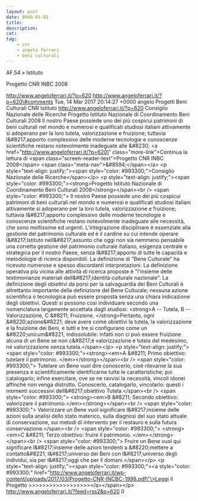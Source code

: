 ```yaml
---
layout: post
date: 9999-01-01
title:
description:
cat:
tag:
    - cnr
    - angelo ferrari
    - beni culturali
---
```

AF.54 » Istituto

Progetto CNR INBC 2008

http://www.angeloferrari.it/?p=620 http://www.angeloferrari.it/?p=620\#comments Tue, 14 Mar 2017 20:14:27 +0000 angelo Progetti Beni Culturali CNR Istituto http://www.angeloferrari.it/?p=620 Consiglio Nazionale delle Ricerche Progetto Istituto Nazionale di Coordinamento Beni Culturali 2008 Il nostro Paese possiede uno dei più cospicui patrimoni di beni culturali nel mondo e numerosi e qualificati studiosi italiani attivamente si adoperano per la loro tutela, valorizzazione e fruizione; tuttavia l&\#8217;apporto complessivo delle moderne tecnologie e conoscenze scientifiche restano notevolmente inadeguate alle &\#8230; \<a href=\"http://www.angeloferrari.it/?p=620\" class=\"more-link\"\>Continua la lettura di \<span class=\"screen-reader-text\"\>Progetto CNR INBC 2008\</span\> \<span class=\"meta-nav\"\>&\#8594;\</span\>\</a\> \<p style=\"text-align: justify;\"\>\<span style=\"color: \#993300;\"\>Consiglio Nazionale delle Ricerche\</span\>\</p\> \<p style=\"text-align: justify;\"\>\<span style=\"color: \#993300;\"\>\<strong\>Progetto Istituto Nazionale di Coordinamento Beni Culturali 2008\</strong\>\</span\>\<br /\> \<span style=\"color: \#993300;\"\> Il nostro Paese possiede uno dei più cospicui patrimoni di beni culturali nel mondo e numerosi e qualificati studiosi italiani attivamente si adoperano per la loro tutela, valorizzazione e fruizione; tuttavia l&\#8217;apporto complessivo delle moderne tecnologie e conoscenze scientifiche restano notevolmente inadeguate alle necessità, che sono moltissime ed urgenti. L'integrazione disciplinare è essenziale alla gestione del patrimonio culturale ed è il cardine su cui intende operare l&\#8217;Istituto nell&\#8217;assunto che oggi non sia nemmeno pensabile una corretta gestione del patrimonio culturale italiano, esigenza centrale e strategica per il nostro Paese, senza l&\#8217;apporto di tutte le capacità e metodologie di ricerca disponibili. La definizione di "Bene Culturale" ha ricevuto numerose e spesso discordanti interpretazioni. La definizione operativa più vicina alle attività di ricerca proposte è "l'insieme delle testimonianze materiali dell&\#8217;identità culturale nazionale". La definizione degli obiettivi da porsi per la salvaguardia dei Beni Culturali è altrettanto importante della definizione del Bene Culturale; nessuna azione scientifica o tecnologica può essere proposta senza una chiara indicazione degli obiettivi. Questi si possono così individuare secondo una nomenclatura largamente accettata dagli studiosi: \<strong\>A -- Tutela, B -- Valorizzazione, C &\#8211; Fruizione. \</strong\>Pertanto, ogni &\#8220;azione&\#8221; deve avere come obiettivi la tutela, la valorizzazione e la fruizione dei Beni, e tutti e tre si configurano come un &\#8220;unicum&\#8221; indissolubile: infatti non ci può essere fruizione alcuna di un Bene se non c&\#8217;è valo­rizzazione e tutela del medesimo, né valorizzazione senza tutela.\</span\>\</p\> \<p style=\"text-align: justify;\"\>\<span style=\"color: \#993300;\"\>\<strong\>\<em\>A &\#8211; Primo obiettivo: tutelare il patrimonio. \</em\>\</strong\>\</span\>\<br /\> \<span style=\"color: \#993300;\"\> Tutelare un Bene vuol dire conoscerlo, cioè rilevarne la sua presenza e scientificamente identificarne tutte le caratteristiche; poi catalogarlo; infine esercita­re, ove se ne ravvisi la necessità, vincoli idonei affinché non venga distrutto. Conoscerlo, catalogarlo, vinco­larlo: questi i momenti successivi dell&\#8217;obiettivo Tutela.\</span\>\<br /\> \<span style=\"color: \#993300;\"\> \<strong\>\<em\>B &\#8211; Secondo obiettivo: valorizzare il patrimonio.\</em\>\</strong\>\</span\>\<br /\> \<span style=\"color: \#993300;\"\> Valorizzare un Bene vuol significare l&\#8217;insieme delle azioni sulla analisi dello stato materico, sulla diagnosi del suo stato attuale di conservazione, sui metodi di intervento per il restauro e sulla futura conservazione.\</span\>\<br /\> \<span style=\"color: \#993300;\"\> \<strong\>\<em\>C &\#8211; Terzo obiettivo: fruire il patrimonio. \</em\>\</strong\>\</span\>\<br /\> \<span style=\"color: \#993300;\"\> Fruire un Bene vuol qui significare l&\#8217;insieme delle azioni tendenti a &\#8220;mettere a contatto&\#8221; l&\#8217;universo dei Beni con l&\#8217;universo degli individui, sia per l&\#8217;oggi che per il domani.\</span\>\</p\> \<p style=\"text-align: justify;\"\>\<span style=\"color: \#993300;\"\>\<a style=\"color: \#993300;\" href=\"http://www.angeloferrari.it/wp-content/uploads/2017/03/Progetto-CNR-INCBC-1998.pdf\"\>Leggi il Progetto &gt;&gt;&gt;&gt;&gt;&gt;&gt;&gt;&gt;&gt;&gt;&gt;&gt;&gt;&gt;&gt;&gt;&gt;\</a\>\</span\>\</p\> http://www.angeloferrari.it/?feed=rss2&p=620 0

